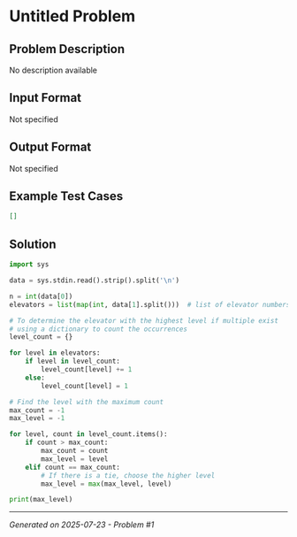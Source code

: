# Untitled Problem

## Problem Description
No description available

## Input Format
Not specified

## Output Format
Not specified

## Example Test Cases
```json
[]
```

## Solution
```python
import sys

data = sys.stdin.read().strip().split('\n')

n = int(data[0])
elevators = list(map(int, data[1].split()))  # list of elevator numbers

# To determine the elevator with the highest level if multiple exist
# using a dictionary to count the occurrences
level_count = {}

for level in elevators:
    if level in level_count:
        level_count[level] += 1
    else:
        level_count[level] = 1

# Find the level with the maximum count
max_count = -1
max_level = -1

for level, count in level_count.items():
    if count > max_count:
        max_count = count
        max_level = level
    elif count == max_count:
        # If there is a tie, choose the higher level
        max_level = max(max_level, level)

print(max_level)
```

---
*Generated on 2025-07-23 - Problem #1*